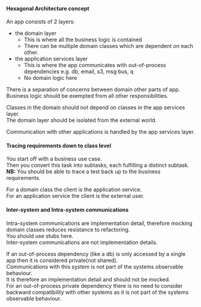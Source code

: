 #### Hexagonal Architecture concept

An app consists of 2 layers:
- the domain layer
  - This is where all the business logic is contained
  - There can be multiple domain classes which are dependent on each other.
- the application services layer
  - This is where the app communicates with out-of-process dependencies e.g. db, email, s3, msg bus, q
  - No domain logic here

There is a separation of concerns between domain other parts of app.  
Business logic should be exempted from all other responsibilities.  

Classes in the domain should not depend on classes in the app services layer.  
The domain layer should be isolated from the external world.

Communication with other applications is handled by the app services layer.

#### Tracing requirements down to class level

You start off with a business use case.  
Then you convert this task into subtasks, each fulfilling a distinct subtask.  
**NB:** You should be able to trace a test back up to the business requirements.

For a domain class the client is the application service.  
For an application service the client is the external user.  
#### Inter-system and Intra-system communications

Intra-system communications are implementation detail, 
therefore mocking domain classes reduces resistance to refactoring.  
You should use stubs here.  
Inter-system communications are not implementation details.

If an out-of-process dependency (like a db) is only accessed by a single app then it is considered private(not shared).  
Communications with this system is not part of the systems observable behaviour.  
It is therefore an implementation detail and should not be mocked.  
For an out-of-process private dependency there is no need to consider backward compatibility with other systems as it is not part of the systems observable behaviour.  



